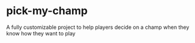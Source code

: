 pick-my-champ
=============

A fully customizable project to help players decide on a champ when they know how they want to play
